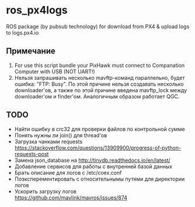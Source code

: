 # ros_px4logs

ROS package (by pubsub technology) for download from PX4 & upload logs to logs.px4.io

## Примечание

1. For use this script bundle your PixHawk must connect to Companation Computer with USB (NOT UART!)
2. Нельзя запрашивать несколько mavftp-команд параллельно, будет ошибка: "FTP: Busy". По этой причине нельзя создавать несколько downloader'ов, а также по этой причине введена mavftp_lock между downloader'ом и finder'ом. Аналогичным образом работает QGC.

## TODO

* Найти ошибку в crc32 для проверки файлов по контрольной сумме
* Понять нужны ли join() для thread'ов
* Загрузка чанками requests https://stackoverflow.com/questions/13909900/progress-of-python-requests-post
* Замена json_database на http://tinydb.readthedocs.io/en/latest/
* Добавление сервисов для работы с внутренней базой данных
* Брать описание для логов с /etc/coex.conf
* Поэксперементировать с относительнымы путями для директории логов
* Ускорить загрузку логов https://github.com/mavlink/mavros/issues/874
